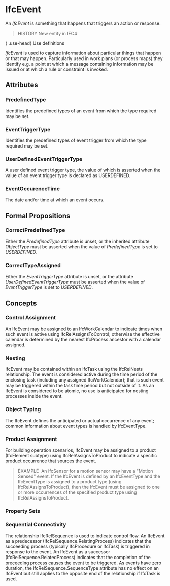 # IfcEvent

An _IfcEvent_ is something that happens that triggers an action or response.

> HISTORY  New entity in IFC4

{ .use-head}
Use definitions

_IfcEvent_ is used to capture information about particular things that happen or that may happen. Particularly used in work plans (or process maps) they identify e.g. a point at which a message containing information may be issued or at which a rule or constraint is invoked.

## Attributes

### PredefinedType
Identifies the predefined types of an event from which
    the type required may be set.

### EventTriggerType
Identifies the predefined types of event trigger from which
    the type required may be set.

### UserDefinedEventTriggerType
A user defined event trigger type, the value of which is
    asserted when the value of an event trigger type is declared
    as USERDEFINED.

### EventOccurenceTime
The date and/or time at which an event occurs.

## Formal Propositions

### CorrectPredefinedType
Either the _PredefinedType_ attribute is unset, or the inherited attribute _ObjectType_ must be asserted when the value of _PredefinedType_ is set to _USERDEFINED_.

### CorrectTypeAssigned
Either the _EventTriggerType_ attribute is unset, or the attribute _UserDefinedEventTriggerType_ must be asserted when the value of _EventTriggerType_ is set to _USERDEFINED_.

## Concepts

### Control Assignment

An IfcEvent may be assigned to an IfcWorkCalendar to
 indicate times when such event is active using
 IfcRelAssignsToControl; otherwise the effective calendar is
 determined by the nearest IfcProcess ancestor with a
 calendar assigned.


### Nesting


IfcEvent may be contained within an IfcTask using the
 IfcRelNests relationship. The event is considered active
 during the time period of the enclosing task (including any
 assigned IfcWorkCalendar); that is such event may be
 triggered within the task time period but not outside of
 it. As an IfcEvent is considered to be atomic, no use is
 anticipated for nesting processes inside the event.



### Object Typing


The IfcEvent defines the anticipated or actual occurrence of
 any event; common information about event types is handled
 by IfcEventType.


### Product Assignment

For building operation scenarios, IfcEvent may be assigned
 to a product (IfcElement subtype) using
 IfcRelAssignsToProduct to indicate a specific product
 occurrence that sources the event.



> EXAMPLE  An
>  IfcSensor for a motion sensor may have a "Motion Sensed"
>  event. If the IfcEvent is defined by an IfcEventType and
>  the IfcEventType is assigned to a product type (using
>  IfcRelAssignsToProduct), then the IfcEvent must be assigned
>  to one or more occurrences of the specified product type
>  using IfcRelAssignsToProduct.
>


### Property Sets


### Sequential Connectivity


 The relationship IfcRelSequence is used to indicate control
 flow. An IfcEvent as a predecessor
 (IfcRelSequence.RelatingProcess) indicates that the
 succeeding process (typically IfcProcedure or IfcTask) is
 triggered in response to the event. An IfcEvent as a
 successor (IfcRelSequence.RelatedProcess) indicates that
 the completion of the preceeding process causes the event
 to be triggered. As events have zero duration, the
 IfcRelSequence.SequenceType attribute has no effect on an
 IfcEvent but still applies to the opposite end of the
 relationship if IfcTask is used.



